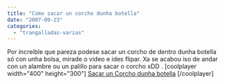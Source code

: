 ```yaml
---
title: "Como sacar un corcho dunha botella"
date: "2007-09-23"
categories: 
  - "trangalladas-varias"
---
```


Por increible que pareza podese sacar un corcho de dentro dunha botella só con unha bolsa, mirade o video e ides flipar. Xa se acabou iso de andar con un alambre ou un palillo para sacar o corcho xDD . \[coolplayer width="400" height="300"\] [Sacar un Corcho dunha botella](http://es.youtube.com/watch?v=jdGp2KUD4us&NR=1) \[/coolplayer\]
